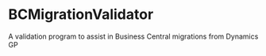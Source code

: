 # BCMigrationValidator
A validation program to assist in Business Central migrations from Dynamics GP
